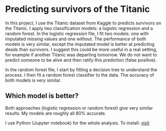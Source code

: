 # Predicting survivors of the Titanic

In this project, I use the Titanic dataset from Kaggle to predicts survivors on the Titanic. I apply two classification models: a logistic regression and a random forest. In the logistic regression file, I fit two models: one with imputated missing values and one without. The performance of both models is very similar, except the imputated model is better at predicting deads than survivors. I suggest this could be more useful in a real setting, for example if another Titanic was departing tomorrow. We do not want to predict someone to be alive and then ratify this prediction (false positive).

In the random forest file, I start by fitting a decision tree to understand the process. I then fit a random forest classifier to the data. The accuracy of both models is very similar.

## Which model is better?

Both approaches (logistic regression or random forest) give very similar results. My models are roughly all 80% accurate.

I use Python (Jupyter notebook) for the whole analysis. To install: <a href="https://jupyter.readthedocs.io/en/latest/install.html">visit</a>

